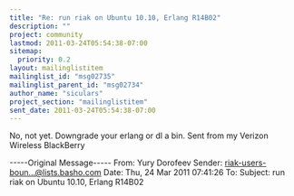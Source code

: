 ```yaml
---
title: "Re: run riak on Ubuntu 10.10, Erlang R14B02"
description: ""
project: community
lastmod: 2011-03-24T05:54:38-07:00
sitemap:
  priority: 0.2
layout: mailinglistitem
mailinglist_id: "msg02735"
mailinglist_parent_id: "msg02734"
author_name: "siculars"
project_section: "mailinglistitem"
sent_date: 2011-03-24T05:54:38-07:00
---
```



No, not yet. Downgrade your erlang or dl a bin. 
Sent from my Verizon Wireless BlackBerry

-----Original Message-----
From: Yury Dorofeev 
Sender: riak-users-boun...@lists.basho.com
Date: Thu, 24 Mar 2011 07:41:26 
To: 
Subject: run riak on Ubuntu 10.10, Erlang R14B02

